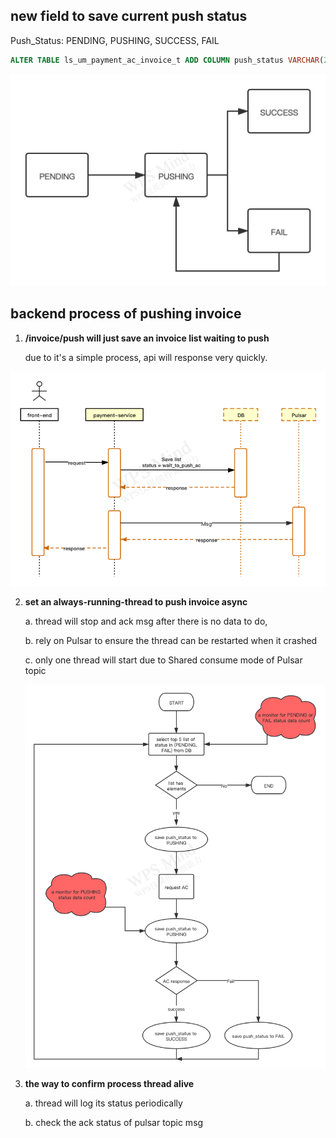 
## **new field to save current push status**
Push_Status: PENDING, PUSHING, SUCCESS, FAIL

```SQL
ALTER TABLE ls_um_payment_ac_invoice_t ADD COLUMN push_status VARCHAR(20) DEFAULT 'PENDING' COMMENT 'push invoice to AC status';
```

![PUSH_STATUS_LIFE_CYCLE](./push_status.png)



## **backend process of pushing invoice**

1. **/invoice/push will just save an invoice list waiting to push**

    due to it's a simple process, api will response very quickly.

![invoice_push_api](./push_invoice_api.png)

2. **set an always-running-thread to push invoice async**
    
    a. thread will stop and ack msg after there is no data to do,
    
    b. rely on Pulsar to ensure the thread can be restarted when it crashed

    c. only one thread will start due to Shared consume mode of Pulsar topic

    ![proccess_thread](./proccess_thread.png)
    
3. **the way to confirm process thread alive**

    a. thread will log its status periodically

    b. check the ack status of pulsar topic msg 

